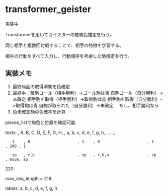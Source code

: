 # transformer_geister
実装中

Transformerを用いてガイスターの敵駒色推定を行う。

同じ相手と複数回対戦することで、相手の特徴を学習する。

相手の行動をすべて入力し、行動順序を考慮した駒推定を行う。


## 実装メモ
1. 最終局面の取得済駒を色確定
2. 最終手：敵駒ゴール（相手勝利）->ゴール駒は青
	     自駒ゴール（自分勝利）->未確定
	     相手駒を取得（相手勝利）->取得駒は赤
	     相手駒を取得（自分勝利）->取得駒は青
	     自駒が取られた（自分勝利）->未確定
   　もし、相手勝利なら
3. 色未確定駒の色確率を計算

pieces_listで駒色と位置を確認可能


texts: <sos>, A, B, C, D, E, F, G, H, <sep>, a, b, c, d, e, f, g, h, <sep>, ...., <eos>

       1    , 8                     , 1    , 8                     , 1    , 200 , 1

       sp   , r,b                   , sp   , r,b,u                 , sp   , move, sp

220

max_seq_length = 218

labels: a, b, c, d, e, f, g, h
